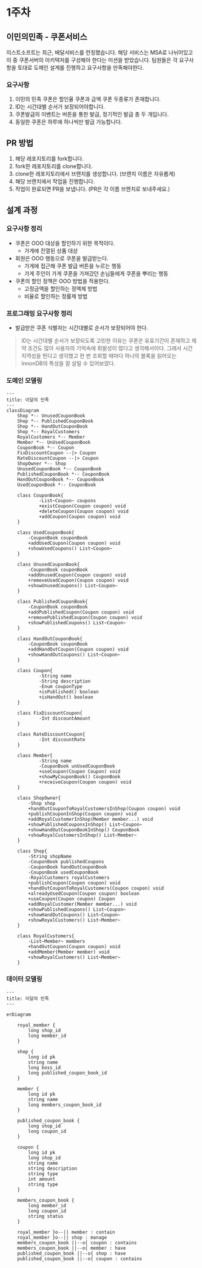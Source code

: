 # 1주차 
## 이민의민족 - 쿠폰서비스 
이스트소프트는 최근, 배달서비스를 런칭했습니다. 해당 서비스는 MSA로 나뉘어있고 이 중 쿠폰서버의 아키텍처를 구성해야 한다는 미션을 받았습니다.
팀원들은 각 요구사항을 토대로 도메인 설계를 진행하고 요구사항을 만족해야한다. 

### 요구사항 
1. 이민의 민족 쿠폰은 할인율 쿠폰과 금액 쿠폰 두종류가 존재합니다.
2. ID는 시간대별 순서가 보장되어야합니다.
3. 쿠폰발급의 이벤트는 버튼을 통한 발급, 정기적인 발급 총 두 개입니다.
4. 동일한 쿠폰은 하루에 하나씩만 발급 가능합니다.


## PR 방법
1. 해당 레포지토리를 fork합니다.
2. fork한 레포지토리를 clone합니다.
3. clone한 레포지토리에서 브랜치를 생성합니다. (브랜치 이름은 자유롭게)
4. 해당 브랜치에서 작업을 진행합니다.
5. 작업이 완료되면 PR을 보냅니다. (PR은 각 이름 브랜치로 보내주세요.)

## 설계 과정

### 요구사항 정리

- 쿠폰은 OOO 대상을 할인하기 위한 목적이다.
    - 가게에 진열된 상품 대상
- 회원은 OOO 행동으로 쿠폰을 발급받는다.
    - 가게에 접근해 쿠폰 발급 버튼을 누르는 행동
    - 가게 주인이 가게 쿠폰을 가져갔던 손님들에게 쿠폰을 뿌리는 행동
- 쿠폰의 할인 정책은 OOO 방법을 적용한다.
    - 고정금액을 할인하는 정액제 방법
    - 비율로 할인하는 정률제 방법

### 프로그래밍 요구사항 정리

- 발급받은 쿠폰 식별자는 시간대별로 순서가 보장되어야 한다.

> ID는 시간대별 순서가 보장되도록 고민한 이유는 쿠폰은 유효기간이 존재하고 제약 조건도 많아 사용자의 기억속에 휘발성이 많다고 생각해서이다. 그래서 시간 지역성을 띈다고 생각했고 한 번 조회할 때마다 하나의 블록을 읽어오는 InnonDB의 특성을 잘 살릴 수 있어보였다.

### 도메인 모델링

```mermaid
---
title: 이달의 민족
---
classDiagram
    Shop *-- UnusedCouponBook
    Shop *-- PublishedCouponBook
    Shop *-- HandOutCouponBook
    Shop *-- RoyalCustomers
    RoyalCustomers *-- Member
    Member *-- UnUsedCouponBook
    CouponBook *-- Coupon
    FixDiscountCoupon --|> Coupon
    RateDiscountCoupon --|> Coupon
    ShopOwner *-- Shop
    UnusedCouponBook *-- CouponBook
    PublishedCouponBook *-- CouponBook
    HandOutCouponBook *-- CouponBook
    UsedCouponBook *-- CouponBook

    class CouponBook{
			-List~Coupon~ coupons
			+existCoupon(Coupon coupon) void
			+deleteCoupon(Coupon coupon) void
			+addCoupon(Coupon coupon) void
    }
    
    class UsedCouponBook{
        -CouponBook couponBook
        +addUsedCoupon(Coupon coupon) void
        +showUsedCoupons() List~Coupon~
    }

    class UnusedCouponBook{
        -CouponBook couponBook
        +addUnusedCoupon(Coupon coupon) void
        +removeUsedCoupon(Coupon coupon) void
        +showUnusedCoupons() List~Coupon~
    }
    
    class PublishedCouponBook{
        -CouponBook couponBook
        +addPublishedCoupon(Coupon coupon) void
        +removePublishedCoupon(Coupon coupon) void
        +showPublishedCoupons() List~Coupon~
    }
    
    class HandOutCouponBook{
        -CouponBook couponBook
        +addHandOutCoupon(Coupon coupon) void
        +showHandOutCoupons() List~Coupon~
    }

    class Coupon{
			-String name
			-String description
			-Enum couponType
			+isPublished() boolean
			+isHandOut() boolean
    }

    class FixDiscountCoupon{
			-Int discountAmount
    }

    class RateDiscountCoupon{
			-Int discountRate
    }

    class Member{
			-String name
			-CouponBook unUsedCouponBook
			+useCoupon(Coupon Coupon) void
			+showMyCouponBook() CouponBook
			+receiveCoupon(Coupon coupon) void
    }

    class ShopOwner{
        -Shop shop
        +handOutCouponToRoyalCustomersInShop(Coupon coupon) void
        +publishCouponInShop(Coupon coupon) void
        +addRoyalCustomerInShop(Member member...) void
        +showPublishedCouponsInShop() List~Coupon~
        +showHandOutCouponBookInShop() CouponBook
        +showRoyalCustomersInShop() List~Member~
    }

    class Shop{
        -String shopName
        -CouponBook publishedCoupons
        -CouponBook handOutCouponBook
        -CouponBook usedCouponBook
        -RoyalCustomers royalCustomers
        +publishCoupon(Coupon coupon) void
        +handOutCouponToRoyalCustomers(Coupon coupon) void
        +alreadyUsedCoupon(Coupon coupon) boolean
        +useCoupon(Coupon coupon) Coupon
        +addRoyalCustomer(Member member...) void
        +showPublishedCoupons() List~Coupon~
        +showHandOutCoupons() List~Coupon~
        +showRoyalCustomers() List~Member~
    }

    class RoyalCustomers{
        -List~Member~ members
        +handOutCoupon(Coupon coupon) void
        +addMember(Member member) void
        +showRoyalCustomers() List~Member~
    }

```


### 데이터 모델링

```mermaid
---
title: 이달의 민족
---

erDiagram

	royal_member {
		long shop_id
		long member_id
	}

	shop {
		long id pk
		string name
		long boss_id
		long published_coupon_book_id
	}

	member {
		long id pk
		string name
		long members_coupon_book_id
	}

	published_coupon_book {
		long shop_id
		long coupon_id
	}

	coupon {
		long id pk
		long shop_id
		string name
		string description
		string type
		int amount
		string type
	}	

	members_coupon_book {
		long member_id
		long coupon_id
		string status
	}

	royal_member }o--|| member : contain
	royal_member }o--|| shop : manage
	members_coupon_book ||--o{ coupon : contains
	members_coupon_book ||--o{ member : have
	published_coupon_book ||--o{ shop : have
	published_coupon_book ||--o{ coupon : contains
```